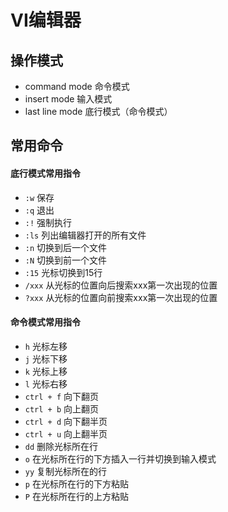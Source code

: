 # VI编辑器

## 操作模式

* command mode 命令模式
* insert mode 输入模式
* last line mode 底行模式（命令模式）

## 常用命令

#### 底行模式常用指令

* `:w` 保存
* `:q` 退出
* `:!` 强制执行
* `:ls` 列出编辑器打开的所有文件
* `:n` 切换到后一个文件
* `:N` 切换到前一个文件
* `:15` 光标切换到15行
* `/xxx` 从光标的位置向后搜索xxx第一次出现的位置
* `?xxx` 从光标的位置向前搜索xxx第一次出现的位置

#### 命令模式常用指令

* `h` 光标左移
* `j` 光标下移
* `k` 光标上移
* `l` 光标右移
* `ctrl + f` 向下翻页
* `ctrl + b` 向上翻页
* `ctrl + d` 向下翻半页
* `ctrl + u` 向上翻半页
* `dd` 删除光标所在行
* `o` 在光标所在行的下方插入一行并切换到输入模式
* `yy` 复制光标所在的行
* `p` 在光标所在行的下方粘贴
* `P` 在光标所在行的上方粘贴